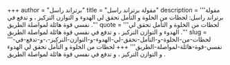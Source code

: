+++
author = "برتراند راسل"
title = "مقولة برتراند راسل"
description = '''مقولة برتراند راسل: لحظات من الخلوة و التأمل تحقق لي الهدوء و التوازن التركيز ، و تدفع في نفسي قوة هائلة لمواصلة الطريق .'''
quote = '''لحظات من الخلوة و التأمل تحقق لي الهدوء و التوازن التركيز ، و تدفع في نفسي قوة هائلة لمواصلة الطريق .'''
slug = '''لحظات-من-الخلوة-و-التأمل-تحقق-لي-الهدوء-و-التوازن-التركيز-،-و-تدفع-في-نفسي-قوة-هائلة-لمواصلة-الطريق'''
+++
لحظات من الخلوة و التأمل تحقق لي الهدوء و التوازن التركيز ، و تدفع في نفسي قوة هائلة لمواصلة الطريق .
